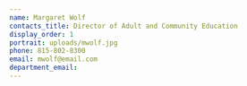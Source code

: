 ```yaml
---
name: Margaret Wolf
contacts_title: Director of Adult and Community Education
display_order: 1
portrait: uploads/mwolf.jpg
phone: 815-802-8300
email: mwolf@email.com
department_email:
---
```

